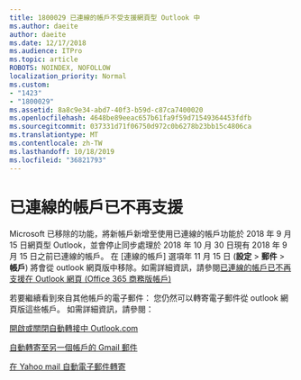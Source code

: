 ```yaml
---
title: 1800029 已連線的帳戶不受支援網頁型 Outlook 中
ms.author: daeite
author: daeite
ms.date: 12/17/2018
ms.audience: ITPro
ms.topic: article
ROBOTS: NOINDEX, NOFOLLOW
localization_priority: Normal
ms.custom:
- "1423"
- "1800029"
ms.assetid: 8a8c9e34-abd7-40f3-b59d-c87ca7400020
ms.openlocfilehash: 4648be89eeac657b61fa9f59d71549364453fdfb
ms.sourcegitcommit: 037331d71f06750d972c0b6278b23bb15c4806ca
ms.translationtype: MT
ms.contentlocale: zh-TW
ms.lasthandoff: 10/18/2019
ms.locfileid: "36821793"
---
```

# <a name="connected-accounts-are-no-longer-supported"></a>已連線的帳戶已不再支援

Microsoft 已移除的功能，將新帳戶新增至使用已連線的帳戶功能於 2018 年 9 月 15 日網頁型 Outlook，並會停止同步處理於 2018 年 10 月 30 日現有 2018 年 9 月 15 日之前已連線的帳戶。 在 [連線的帳戶] 選項年 11 月 15 日 (**設定** \> **郵件** \> **帳戶**) 將會從 outlook 網頁版中移除。如需詳細資訊，請參閱[已連線的帳戶已不再支援在 Outlook 網頁 (Office 365 商務版帳戶)](https://support.office.com/article/Connected-accounts-is-no-longer-supported-in-Outlook-on-the-web-Office-365-for-business-accounts-5cc526bf-e928-4a99-8b9f-5e089df7d887)
  
若要繼續看到來自其他帳戶的電子郵件： 您仍然可以轉寄電子郵件從 outlook 網頁版這些帳戶。 如需詳細資訊，請參閱：
  
[開啟或關閉自動轉接中 Outlook.com](https://go.microsoft.com/fwlink/?linkid=2038346)
  
[自動轉寄至另一個帳戶的 Gmail 郵件](https://aka.ms/forward-gmail-messages)
  
[在 Yahoo mail 自動電子郵件轉寄](https://aka.ms/yahoo-email-forwarding)
  